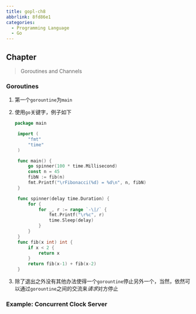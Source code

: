 ```yaml
---
title: gopl-ch8
abbrlink: 8fd86e1
categories:
  - Programming Language
  - Go
---
```


## Chapter 
> Goroutines and Channels

### Goroutines
1. 第一个`gorountine`为`main`
2. 使用`go`关键字，例子如下
   ```go
   package main

    import (
        "fmt"
        "time"
    )

    func main() {
        go spinner(100 * time.Millisecond)
        const n = 45
        fibN := fib(n)
        fmt.Printf("\rFibonacci(%d) = %d\n", n, fibN)
    }

    func spinner(delay time.Duration) {
        for {
            for _, r := range `-\|/` {
                fmt.Printf("\r%c", r)
                time.Sleep(delay)
            }
        }
    }
    func fib(x int) int {
        if x < 2 {
            return x
        }
        return fib(x-1) + fib(x-2)
    }
   ```

3. 除了退出之外没有其他办法使得一个`gorountine`停止另外一个，当然，依然可以通过`gorountine`之间的交流来*请求*对方停止

### Example: Concurrent Clock Server
